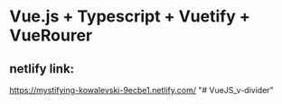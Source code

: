 # Vue.js + Typescript + Vuetify + VueRourer

## netlify link:

https://mystifying-kowalevski-9ecbe1.netlify.com/
"# VueJS_v-divider" 
